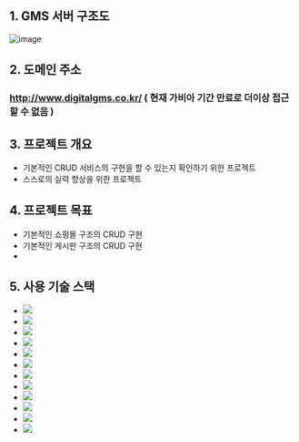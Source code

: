 ## 1. GMS 서버 구조도
![image](https://github.com/JeonDaehong/GameManagementSystem/assets/90895144/eea64279-5fb7-49a2-9bcd-8a0f13b908c3)

## 2. 도메인 주소
### http://www.digitalgms.co.kr/ ( 현재 가비아 기간 만료로 더이상 접근할 수 없음 )

## 3. 프로젝트 개요
* 기본적인 CRUD 서비스의 구현을 할 수 있는지 확인하기 위한 프로젝트
* 스스로의 실력 향상을 위한 프로젝트

## 4. 프로젝트 목표
* 기본적인 쇼핑몰 구조의 CRUD 구현
* 기본적인 게시판 구조의 CRUD 구현
* 

## 5. 사용 기술 스택
* <img src="https://img.shields.io/badge/Java-000000?style=flat&logo=Java&logoColor=white"/>
* <img src="https://img.shields.io/badge/Spring-6DB33F?style=flat&logo=Spring&logoColor=white"/>
* <img src="https://img.shields.io/badge/JavaScript-F7DF1E?style=flat&logo=JavaScript&logoColor=white"/>
* <img src="https://img.shields.io/badge/jQuery-0769AD?style=flat&logo=jQuery&logoColor=white"/>
* <img src="https://img.shields.io/badge/HTML5-E34F26?style=flat&logo=HTML5&logoColor=white"/>
* <img src="https://img.shields.io/badge/CSS3-1572B6?style=flat&logo=CSS3&logoColor=white"/>
* <img src="https://img.shields.io/badge/Bootstrap-7952B3?style=flat&logo=Bootstrap&logoColor=white"/>
* <img src="https://img.shields.io/badge/MySQL-4479A1?style=flat&logo=MySQL&logoColor=white"/>
* <img src="https://img.shields.io/badge/Mybatis-000000?style=flat&logo=Mybatis&logoColor=white"/>
* <img src="https://img.shields.io/badge/Amazon AWS-232F3E?style=flat&logo=Amazon AWS&logoColor=white"/>
* <img src="https://img.shields.io/badge/Amazon EC2-FF9900?style=flat&logo=Amazon EC2&logoColor=white"/>
* <img src="https://img.shields.io/badge/Rinux-FCC624?style=flat&logo=Rinux&logoColor=white"/>
